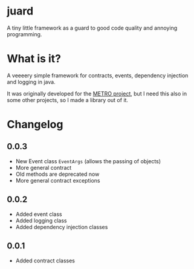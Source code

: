 # juard
A tiny little framework as a guard to good code quality and annoying programming.
# What is it?
A veeeery simple framework for contracts, events, dependency injection and logging in java.

It was originally developed for the [METRO project](https://github.com/hauke96/METRO/), but I need this also in some other projects, so I made a library out of it.

# Changelog
## 0.0.3
* New Event class `EventArgs` (allows the passing of objects)
* More general contract
 * Old methods are deprecated now
* More general contract exceptions

## 0.0.2
* Added event class
* Added logging class
* Added dependency injection classes

## 0.0.1
* Added contract classes
